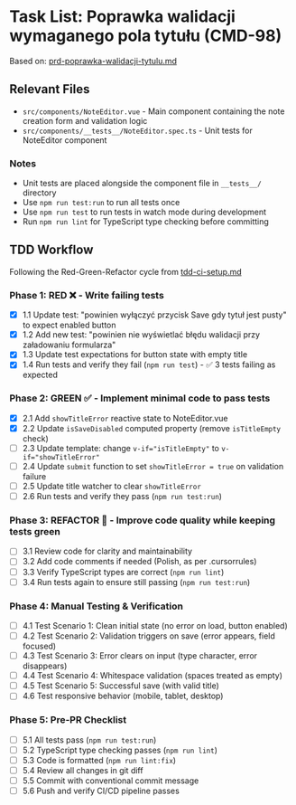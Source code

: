 # Task List: Poprawka walidacji wymaganego pola tytułu (CMD-98)

Based on: [prd-poprawka-walidacji-tytulu.md](prd-poprawka-walidacji-tytulu.md)

## Relevant Files

- `src/components/NoteEditor.vue` - Main component containing the note creation form and validation logic
- `src/components/__tests__/NoteEditor.spec.ts` - Unit tests for NoteEditor component

### Notes

- Unit tests are placed alongside the component file in `__tests__/` directory
- Use `npm run test:run` to run all tests once
- Use `npm run test` to run tests in watch mode during development
- Run `npm run lint` for TypeScript type checking before committing

## TDD Workflow

Following the Red-Green-Refactor cycle from [tdd-ci-setup.md](tdd-ci-setup.md)

### Phase 1: RED ❌ - Write failing tests

- [x] 1.1 Update test: "powinien wyłączyć przycisk Save gdy tytuł jest pusty" to expect enabled button
- [x] 1.2 Add new test: "powinien nie wyświetlać błędu walidacji przy załadowaniu formularza"
- [x] 1.3 Update test expectations for button state with empty title
- [x] 1.4 Run tests and verify they fail (`npm run test`) - ✅ 3 tests failing as expected

### Phase 2: GREEN ✅ - Implement minimal code to pass tests

- [x] 2.1 Add `showTitleError` reactive state to NoteEditor.vue
- [x] 2.2 Update `isSaveDisabled` computed property (remove `isTitleEmpty` check)
- [ ] 2.3 Update template: change `v-if="isTitleEmpty"` to `v-if="showTitleError"`
- [ ] 2.4 Update `submit` function to set `showTitleError = true` on validation failure
- [ ] 2.5 Update title watcher to clear `showTitleError`
- [ ] 2.6 Run tests and verify they pass (`npm run test:run`)

### Phase 3: REFACTOR 🔄 - Improve code quality while keeping tests green

- [ ] 3.1 Review code for clarity and maintainability
- [ ] 3.2 Add code comments if needed (Polish, as per .cursorrules)
- [ ] 3.3 Verify TypeScript types are correct (`npm run lint`)
- [ ] 3.4 Run tests again to ensure still passing (`npm run test:run`)

### Phase 4: Manual Testing & Verification

- [ ] 4.1 Test Scenario 1: Clean initial state (no error on load, button enabled)
- [ ] 4.2 Test Scenario 2: Validation triggers on save (error appears, field focused)
- [ ] 4.3 Test Scenario 3: Error clears on input (type character, error disappears)
- [ ] 4.4 Test Scenario 4: Whitespace validation (spaces treated as empty)
- [ ] 4.5 Test Scenario 5: Successful save (with valid title)
- [ ] 4.6 Test responsive behavior (mobile, tablet, desktop)

### Phase 5: Pre-PR Checklist

- [ ] 5.1 All tests pass (`npm run test:run`)
- [ ] 5.2 TypeScript type checking passes (`npm run lint`)
- [ ] 5.3 Code is formatted (`npm run lint:fix`)
- [ ] 5.4 Review all changes in git diff
- [ ] 5.5 Commit with conventional commit message
- [ ] 5.6 Push and verify CI/CD pipeline passes

